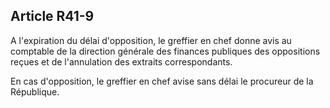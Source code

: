Article R41-9
----
A l'expiration du délai d'opposition, le greffier en chef donne avis au
comptable de la direction générale des finances publiques des oppositions reçues
et de l'annulation des extraits correspondants.

En cas d'opposition, le greffier en chef avise sans délai le procureur de la
République.
